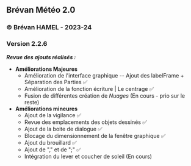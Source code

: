 ## Brévan Météo 2.0
### © Brévan HAMEL - 2023-24
### Version 2.2.6

***Revue des ajouts réalisés :***
   - **Améliorations Majeures**
     - Amélioration de l'interface graphique -- Ajout des labelFrame + Séparation des Parties ✅
     - Amélioration de la fonction écriture | Le centrage ✅
     - Fusion de différentes création de *Nuages* (En cours - prio sur le reste)
   - **Améliorations mineures**
     - Ajout de la vigilance ✅
     - Revue des emplacements des objets dessinés ✅
     - Ajout de la boite de dialogue ✅
     - Blocage du dimensionnement de la fenêtre graphique ✅
     - Ajout du brouillard ✅
     - Ajout de "," et de ";" ✅
     - Intégration du lever et coucher de soleil (En cours)
